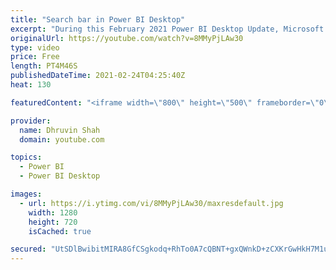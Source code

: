 ```yaml
---
title: "Search bar in Power BI Desktop"
excerpt: "During this February 2021 Power BI Desktop Update, Microsoft rolled out one new feature where we can Search for different actions from Power BI Desktop. Now, we have a new search bar in Power BI Desktop. Based on the current report’s state,  this will show appropriate actions here. Stay tuned throughout"
originalUrl: https://youtube.com/watch?v=8MMyPjLAw30
type: video
price: Free
length: PT4M46S
publishedDateTime: 2021-02-24T04:25:40Z
heat: 130

featuredContent: "<iframe width=\"800\" height=\"500\" frameborder=\"0\" src=\"https://www.youtube.com/embed/8MMyPjLAw30\" allow=\"accelerometer; autoplay; encrypted-media; gyroscope; picture-in-picture\" allowfullscreen></iframe>"

provider:
  name: Dhruvin Shah
  domain: youtube.com

topics:
  - Power BI
  - Power BI Desktop

images:
  - url: https://i.ytimg.com/vi/8MMyPjLAw30/maxresdefault.jpg
    width: 1280
    height: 720
    isCached: true

secured: "UtSDlBwibitMIRA8GfCSgkodq+RhTo0A7cQBNT+gxQWnkD+zCXKrGwHkH7M1u34a1gC59VFB+jf5GJsKvD4ipTytd/sZKYk0sIzl5dJT0znTRh3LGCCH4nma+4PsdzuOsyrpzWlDPoOJJncLSFPI3LXtBY6wfH8jpbTBtbLa+1yQaUgAcXljXkFWqDb64VHTJ1yBFzD/4/QWCz6/OaqNXzimjZZeQp/VLprtvzIqbjllDBnmE5q/UNiJK2RoqF+7FawnU3IT6IgTeArDAEQqENuOS/F8xoDPUTLPyHUMR4+gRxUggitEQ88CaijSLmbkDjX41hC8EFRFC6vEdO7kyTvnX1EwYe+/0vqG3EU45Wsm84CmIyQSNOPb3FHQ9vgMAz6sM981rxbSLdhcUDNmKA==;+dr0ULlmc9c23V7ySC2lvA=="
---
```



